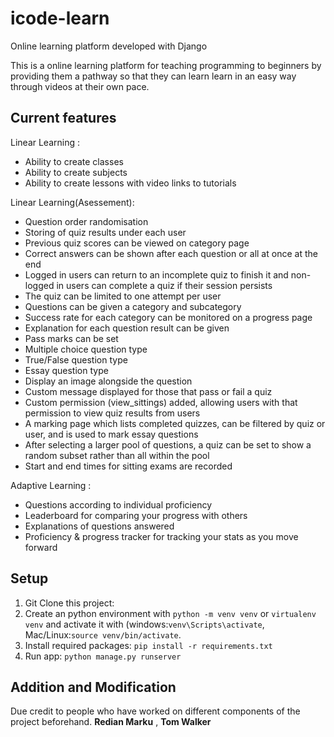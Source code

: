 
icode-learn
===============
Online learning platform developed with Django

This is a online learning platform for teaching programming to beginners by providing them a pathway so that they can learn learn in an easy way through videos at their own pace.


Current features
----------------
Linear Learning :
* Ability to create classes
* Ability to create subjects
* Ability to create lessons with video links to tutorials

Linear Learning(Asessement):
* Question order randomisation
* Storing of quiz results under each user
* Previous quiz scores can be viewed on category page
* Correct answers can be shown after each question or all at once at the end
* Logged in users can return to an incomplete quiz to finish it and non-logged in users can complete a quiz if their session persists
* The quiz can be limited to one attempt per user
* Questions can be given a category and subcategory
* Success rate for each category can be monitored on a progress page
* Explanation for each question result can be given
* Pass marks can be set
* Multiple choice question type
* True/False question type
* Essay question type
* Display an image alongside the question
* Custom message displayed for those that pass or fail a quiz
* Custom permission (view_sittings) added, allowing users with that permission to view quiz results from users
* A marking page which lists completed quizzes, can be filtered by quiz or user, and is used to mark essay questions
* After selecting a larger pool of questions, a quiz can be set to show a random subset rather than all within the pool
* Start and end times for sitting exams are recorded


Adaptive Learning : 
* Questions according to individual proficiency
* Leaderboard for comparing your progress with others
* Explanations of questions answered
* Proficiency & progress tracker for tracking your stats as you move forward



## Setup
1. Git Clone this project:
2. Create an python environment with ```python -m venv venv``` or ```virtualenv venv``` and activate it with (windows:```venv\Scripts\activate```, Mac/Linux:```source venv/bin/activate```.
3. Install required packages: ``` pip install -r requirements.txt ```
4. Run app: ``` python manage.py runserver ```



## Addition and Modification
Due credit to people who have worked on different components of the project beforehand. **Redian Marku** , **Tom Walker**
